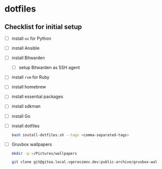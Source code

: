 # dotfiles

## Checklist for initial setup
- [ ] install `uv` for Python
- [ ] install Ansible
- [ ] install Bitwarden
  - [ ] setup Bitwarden as SSH agent
- [ ] install `rvm` for Ruby
- [ ] install homebrew
- [ ] install essential packages
- [ ] install sdkman
- [ ] install Go
- [ ] install dotfiles
  ```bash
  bash install-dotfiles.sh --tags <comma-separated-tags>
  ```
- [ ] Gruvbox wallpapers
  ```bash
  mkdir -p ~/Pictures/wallpapers
  ```
  ```bash
  git clone git@gitea.local.vgerasimov.dev:public-archive/gruvbox-wallpapers.git ~/Pictures/wallpapers/gruvbox-wallpapers
  ```

